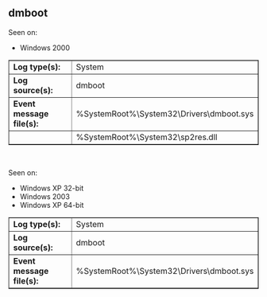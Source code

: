 ## dmboot

Seen on:
* Windows 2000

<table border="1" class="docutils">
  <tbody>
    <tr>
      <td><b>Log type(s):</b></td>
      <td>System</td>
    </tr>
    <tr>
      <td><b>Log source(s):</b></td>
      <td>dmboot</td>
    </tr>
    <tr>
      <td><b>Event message file(s):</b></td>
      <td>%SystemRoot%\System32\Drivers\dmboot.sys</td>
    </tr>
    <tr>
      <td>&nbsp;</td>
      <td>%SystemRoot%\System32\sp2res.dll</td>
    </tr>
  </tbody>
</table>

&nbsp;

Seen on:
* Windows XP 32-bit
* Windows 2003
* Windows XP 64-bit

<table border="1" class="docutils">
  <tbody>
    <tr>
      <td><b>Log type(s):</b></td>
      <td>System</td>
    </tr>
    <tr>
      <td><b>Log source(s):</b></td>
      <td>dmboot</td>
    </tr>
    <tr>
      <td><b>Event message file(s):</b></td>
      <td>%SystemRoot%\System32\Drivers\dmboot.sys</td>
    </tr>
  </tbody>
</table>

&nbsp;

